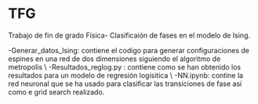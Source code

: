 # TFG
Trabajo de fin de grado Física- Clasificaión de fases en el modelo de Ising.

-Generar_datos_Ising: contiene el codigo para generar configuraciones de espines en una red de dos dimensiones siguiendo el algoritmo de metropolis
\\
-Resultados_reglog.py : contiene como se han obtenido los resultados para un modelo de regresión logísitica
\\
-NN.ipynb: contine la red neuronal que se ha usado para clasificar las transiciones de fase así como e grid search realizado. 
